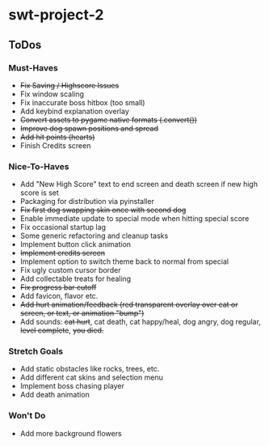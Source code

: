 # swt-project-2

## ToDos

### Must-Haves

- ~~Fix Saving / Highscore Issues~~
- Fix window scaling
- Fix inaccurate boss hitbox (too small)
- Add keybind explanation overlay
- ~~Convert assets to pygame native formats (.convert())~~
- ~~Improve dog spawn positions and spread~~
- ~~Add hit points (hearts)~~
- Finish Credits screen

### Nice-To-Haves

- Add "New High Score" text to end screen and death screen if new high score is set
- Packaging for distribution via pyinstaller
- ~~Fix first dog swapping skin once with second dog~~
- Enable immediate update to special mode when hitting special score
- Fix occasional startup lag
- Some generic refactoring and cleanup tasks
- Implement button click animation
- ~~Implement credits screen~~
- Implement option to switch theme back to normal from special
- Fix ugly custom cursor border
- Add collectable treats for healing
- ~~Fix progress bar cutoff~~
- Add favicon, flavor etc.
- ~~Add hurt animation/feedback (red transparent overlay over cat or screen, or text, or animation "bump")~~
- Add sounds: ~~cat hurt~~, cat death, cat happy/heal, dog angry, dog regular, ~~level complete~~, ~~you died.~~

### Stretch Goals

- Add static obstacles like rocks, trees, etc.
- Add different cat skins and selection menu
- Implement boss chasing player
- Add death animation

### Won't Do

- Add more background flowers
